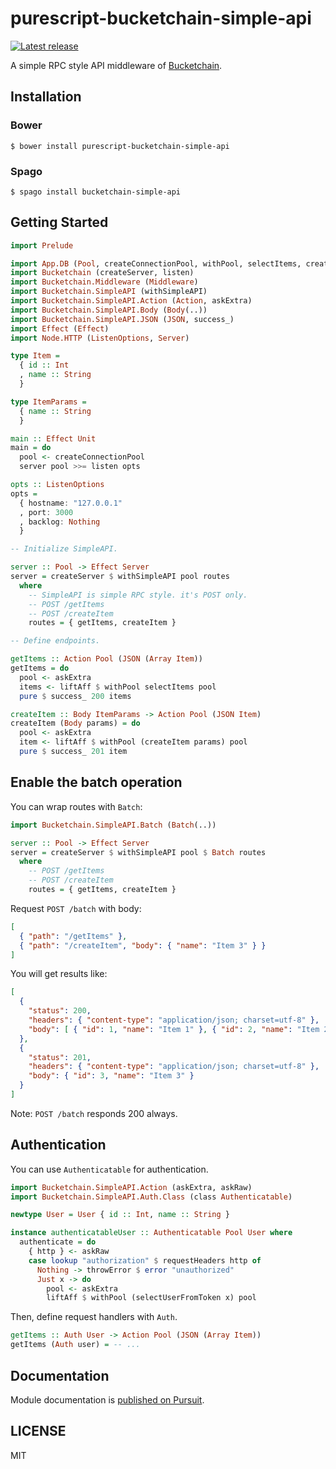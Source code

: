 # purescript-bucketchain-simple-api

[![Latest release](http://img.shields.io/github/release/Bucketchain/purescript-bucketchain-simple-api.svg)](https://github.com/Bucketchain/purescript-bucketchain-simple-api/releases)

A simple RPC style API middleware of [Bucketchain](https://github.com/Bucketchain/purescript-bucketchain).

## Installation

### Bower

```
$ bower install purescript-bucketchain-simple-api
```

### Spago

```
$ spago install bucketchain-simple-api
```

## Getting Started

```purescript
import Prelude

import App.DB (Pool, createConnectionPool, withPool, selectItems, createItem)
import Bucketchain (createServer, listen)
import Bucketchain.Middleware (Middleware)
import Bucketchain.SimpleAPI (withSimpleAPI)
import Bucketchain.SimpleAPI.Action (Action, askExtra)
import Bucketchain.SimpleAPI.Body (Body(..))
import Bucketchain.SimpleAPI.JSON (JSON, success_)
import Effect (Effect)
import Node.HTTP (ListenOptions, Server)

type Item =
  { id :: Int
  , name :: String
  }

type ItemParams =
  { name :: String
  }

main :: Effect Unit
main = do
  pool <- createConnectionPool
  server pool >>= listen opts

opts :: ListenOptions
opts =
  { hostname: "127.0.0.1"
  , port: 3000
  , backlog: Nothing
  }

-- Initialize SimpleAPI.

server :: Pool -> Effect Server
server = createServer $ withSimpleAPI pool routes
  where
    -- SimpleAPI is simple RPC style. it's POST only.
    -- POST /getItems
    -- POST /createItem
    routes = { getItems, createItem }

-- Define endpoints.

getItems :: Action Pool (JSON (Array Item))
getItems = do
  pool <- askExtra
  items <- liftAff $ withPool selectItems pool
  pure $ success_ 200 items

createItem :: Body ItemParams -> Action Pool (JSON Item)
createItem (Body params) = do
  pool <- askExtra
  item <- liftAff $ withPool (createItem params) pool
  pure $ success_ 201 item
```

## Enable the batch operation

You can wrap routes with `Batch`:


```purescript
import Bucketchain.SimpleAPI.Batch (Batch(..))

server :: Pool -> Effect Server
server = createServer $ withSimpleAPI pool $ Batch routes
  where
    -- POST /getItems
    -- POST /createItem
    routes = { getItems, createItem }

```

Request `POST /batch` with body:

```json
[
  { "path": "/getItems" },
  { "path": "/createItem", "body": { "name": "Item 3" } }
]
```

You will get results like:

```json
[
  {
    "status": 200,
    "headers": { "content-type": "application/json; charset=utf-8" },
    "body": [ { "id": 1, "name": "Item 1" }, { "id": 2, "name": "Item 2" } ]
  },
  {
    "status": 201,
    "headers": { "content-type": "application/json; charset=utf-8" },
    "body": { "id": 3, "name": "Item 3" }
  }
]
```

Note: `POST /batch` responds 200 always.

## Authentication

You can use `Authenticatable` for authentication.

```purescript
import Bucketchain.SimpleAPI.Action (askExtra, askRaw)
import Bucketchain.SimpleAPI.Auth.Class (class Authenticatable)

newtype User = User { id :: Int, name :: String }

instance authenticatableUser :: Authenticatable Pool User where
  authenticate = do
    { http } <- askRaw
    case lookup "authorization" $ requestHeaders http of
      Nothing -> throwError $ error "unauthorized"
      Just x -> do
        pool <- askExtra
        liftAff $ withPool (selectUserFromToken x) pool
```

Then, define request handlers with `Auth`.

```purescript
getItems :: Auth User -> Action Pool (JSON (Array Item))
getItems (Auth user) = -- ...
```

## Documentation

Module documentation is [published on Pursuit](http://pursuit.purescript.org/packages/purescript-bucketchain-simple-api).

## LICENSE

MIT
